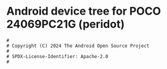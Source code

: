 # Android device tree for POCO 24069PC21G (peridot)

```
#
# Copyright (C) 2024 The Android Open Source Project
#
# SPDX-License-Identifier: Apache-2.0
#
```
